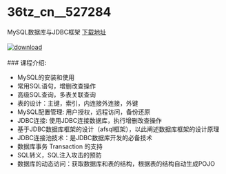 # 36tz_cn__527284
MySQL数据库与JDBC框架
[下载地址](http://www.36tz.cn/article/527284 "下载地址")
<br/></br>[![download](http://36tz.cn/muke_img/2019_09_356-48-300x167.jpg "下载地址")](http://www.36tz.cn/article/527284 "下载地址")
<br/></br>### 课程介绍:
* MySQL的安装和使用
* 常用SQL语句，增删改查操作
* 高级SQL查询，多表关联查询
* 表的设计：主键，索引，内连接外连接，外键
* MySQL配置管理: 用户授权，远程访问，备份还原
* JDBC连接: 使用JDBC连接数据库，执行增删改查操作
* 基于JDBC数据库框架的设计（afsql框架），以此阐述数据库框架的设计原理
* JDBC连接池技术：是JDBC数据库开发的必备技术
* 数据库事务 Transaction 的支持
* SQL转义，SQL注入攻击的预防
* 数据库的动态访问：获取数据库和表的结构，根据表的结构自动生成POJO


 
